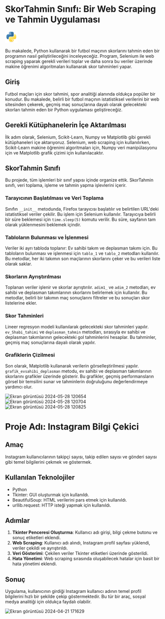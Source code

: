# SkorTahmin Sınıfı: Bir Web Scraping ve Tahmin Uygulaması

<a href="https://www.python.org" target="_blank" rel="noreferrer"> 
    <img src="https://raw.githubusercontent.com/devicons/devicon/master/icons/python/python-original.svg" alt="python" width="40" height="40"/> 
</a> 
<br>

Bu makalede, Python kullanarak bir futbol maçının skorlarını tahmin eden bir programın nasıl geliştirileceğini inceleyeceğiz. Program, Selenium ile web scraping yaparak gerekli verileri toplar ve daha sonra bu veriler üzerinde makine öğrenimi algoritmaları kullanarak skor tahminleri yapar.

## Giriş

Futbol maçları için skor tahmini, spor analitiği alanında oldukça popüler bir konudur. Bu makalede, belirli bir futbol maçının istatistiksel verilerini bir web sitesinden çekerek, geçmiş maç sonuçlarına dayalı olarak gelecekteki skorları tahmin eden bir Python uygulaması geliştireceğiz.


## Gerekli Kütüphanelerin İçe Aktarılması 

İlk adım olarak, Selenium, Scikit-Learn, Numpy ve Matplotlib gibi gerekli kütüphaneleri içe aktarıyoruz. Selenium, web scraping için kullanılırken, Scikit-Learn makine öğrenimi algoritmaları için, Numpy veri manipülasyonu için ve Matplotlib grafik çizimi için kullanılacaktır.

## SkorTahmin Sınıfı

Bu projede, tüm işlemleri bir sınıf yapısı içinde organize ettik. SkorTahmin sınıfı, veri toplama, işleme ve tahmin yapma işlevlerini içerir.

### Tarayıcının Başlatılması ve Veri Toplama

Sınıfın `__init__` metodunda, Firefox tarayıcısı başlatılır ve belirtilen URL'deki istatistiksel veriler çekilir. Bu işlem için Selenium kullanılır. Tarayıcıya belirli bir süre beklemesi için `time.sleep(5)` komutu verilir. Bu süre, sayfanın tam olarak yüklenmesini beklemek içindir.

### Tabloların Bulunması ve İşlenmesi

Veriler iki ayrı tabloda toplanır: Ev sahibi takım ve deplasman takımı için. Bu tabloların bulunması ve işlenmesi için `tablo_1` ve `tablo_2` metodları kullanılır. Bu metodlar, her iki takımın son maçlarının skorlarını çeker ve bu verileri liste olarak saklar.

### Skorların Ayrıştırılması

Toplanan veriler işlenir ve skorlar ayrıştırılır. `adim1_` ve `adim_2` metodları, ev sahibi ve deplasman takımlarının skorlarını belirlemek için kullanılır. Bu metodlar, belirli bir takımın maç sonuçlarını filtreler ve bu sonuçları skor listelerine ekler.

### Skor Tahminleri

Lineer regresyon modeli kullanılarak gelecekteki skor tahminleri yapılır. `ev_Shabi_tahimi` ve `deplasman_tahmin` metodları, sırasıyla ev sahibi ve deplasman takımlarının gelecekteki gol tahminlerini hesaplar. Bu tahminler, geçmiş maç sonuçlarına dayalı olarak yapılır.

### Grafiklerin Çizilmesi

Son olarak, Matplotlib kullanarak verilerin görselleştirilmesi yapılır. `grafik_evsahibi_deplasman` metodu, ev sahibi ve deplasman takımlarının skorlarını grafikler üzerinde gösterir. Bu grafikler, geçmiş performansların görsel bir temsilini sunar ve tahminlerin doğruluğunu değerlendirmeye yardımcı olur.

![Ekran görüntüsü 2024-05-28 120654](https://github.com/arazumut/footballMachineAI-instagrambilgiAraci/assets/150933483/d9ab9186-8310-43a9-9706-a21b9f5c4696)
![Ekran görüntüsü 2024-05-28 120704](https://github.com/arazumut/footballMachineAI-instagrambilgiAraci/assets/150933483/fcfebb17-28e8-4e42-9461-ce048d40492d)
![Ekran görüntüsü 2024-05-28 120825](https://github.com/arazumut/footballMachineAI-instagrambilgiAraci/assets/150933483/f8d9aaec-2109-4c1c-8456-78e9accdfe64)

# Proje Adı: Instagram Bilgi Çekici

## Amaç

Instagram kullanıcılarının takipçi sayısı, takip edilen sayısı ve gönderi sayısı gibi temel bilgilerini çekmek ve göstermek.

## Kullanılan Teknolojiler

- Python
- Tkinter: GUI oluşturmak için kullanıldı.
- BeautifulSoup: HTML verilerini pars etmek için kullanıldı.
- urllib.request: HTTP isteği yapmak için kullanıldı.

## Adımlar

1. **Tkinter Penceresi Oluşturma**: Kullanıcı adı girişi, bilgi çekme butonu ve sonuç etiketleri eklendi.
2. **Web Scraping**: Kullanıcı adı alındı, Instagram profil sayfası yüklendi, veriler çekildi ve ayrıştırıldı.
3. **Veri Gösterimi**: Çekilen veriler Tkinter etiketleri üzerinde gösterildi.
4. **Hata Yönetimi**: Web scraping sırasında oluşabilecek hatalar için basit bir hata yönetimi eklendi.

## Sonuç

Uygulama, kullanıcının girdiği Instagram kullanıcı adının temel profil bilgilerini hızlı bir şekilde çekip göstermektedir. Bu tür bir araç, sosyal medya analitiği için oldukça faydalı olabilir.

![Ekran görüntüsü 2024-04-21 171629](https://github.com/arazumut/footballMachineAI-instagrambilgiAraci/assets/150933483/536553ba-d4f2-4a37-92c7-7ccf3ce3c74d)
